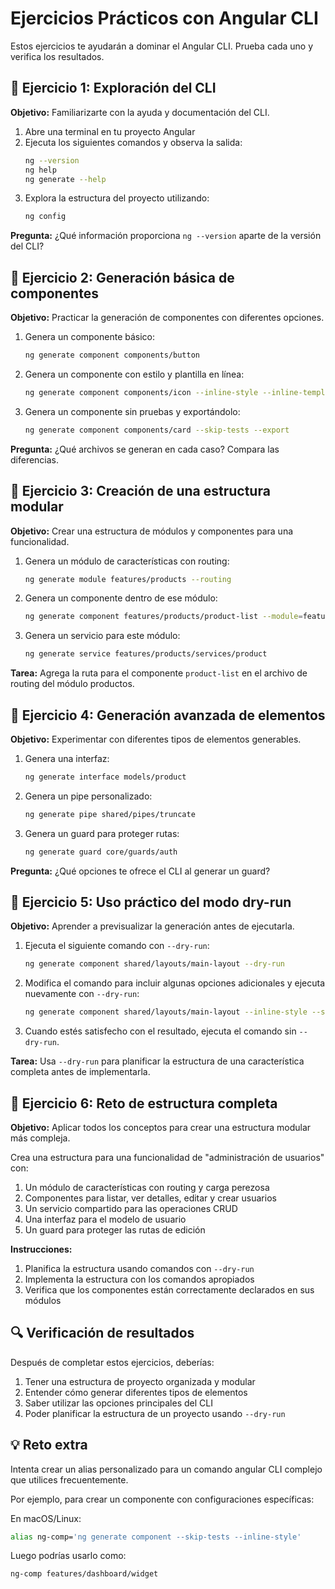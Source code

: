 # Ejercicios Prácticos con Angular CLI

Estos ejercicios te ayudarán a dominar el Angular CLI. Prueba cada uno y verifica los resultados.

## 🎯 Ejercicio 1: Exploración del CLI

**Objetivo:** Familiarizarte con la ayuda y documentación del CLI.

1. Abre una terminal en tu proyecto Angular
2. Ejecuta los siguientes comandos y observa la salida:
   ```bash
   ng --version
   ng help
   ng generate --help
   ```
3. Explora la estructura del proyecto utilizando:
   ```bash
   ng config
   ```

**Pregunta:** ¿Qué información proporciona `ng --version` aparte de la versión del CLI?

## 🎯 Ejercicio 2: Generación básica de componentes

**Objetivo:** Practicar la generación de componentes con diferentes opciones.

1. Genera un componente básico:
   ```bash
   ng generate component components/button
   ```

2. Genera un componente con estilo y plantilla en línea:
   ```bash
   ng generate component components/icon --inline-style --inline-template
   ```

3. Genera un componente sin pruebas y exportándolo:
   ```bash
   ng generate component components/card --skip-tests --export
   ```

**Pregunta:** ¿Qué archivos se generan en cada caso? Compara las diferencias.

## 🎯 Ejercicio 3: Creación de una estructura modular

**Objetivo:** Crear una estructura de módulos y componentes para una funcionalidad.

1. Genera un módulo de características con routing:
   ```bash
   ng generate module features/products --routing
   ```

2. Genera un componente dentro de ese módulo:
   ```bash
   ng generate component features/products/product-list --module=features/products
   ```

3. Genera un servicio para este módulo:
   ```bash
   ng generate service features/products/services/product
   ```

**Tarea:** Agrega la ruta para el componente `product-list` en el archivo de routing del módulo productos.

## 🎯 Ejercicio 4: Generación avanzada de elementos

**Objetivo:** Experimentar con diferentes tipos de elementos generables.

1. Genera una interfaz:
   ```bash
   ng generate interface models/product
   ```

2. Genera un pipe personalizado:
   ```bash
   ng generate pipe shared/pipes/truncate
   ```

3. Genera un guard para proteger rutas:
   ```bash
   ng generate guard core/guards/auth
   ```

**Pregunta:** ¿Qué opciones te ofrece el CLI al generar un guard?

## 🎯 Ejercicio 5: Uso práctico del modo dry-run

**Objetivo:** Aprender a previsualizar la generación antes de ejecutarla.

1. Ejecuta el siguiente comando con `--dry-run`:
   ```bash
   ng generate component shared/layouts/main-layout --dry-run
   ```

2. Modifica el comando para incluir algunas opciones adicionales y ejecuta nuevamente con `--dry-run`:
   ```bash
   ng generate component shared/layouts/main-layout --inline-style --skip-tests --dry-run
   ```

3. Cuando estés satisfecho con el resultado, ejecuta el comando sin `--dry-run`.

**Tarea:** Usa `--dry-run` para planificar la estructura de una característica completa antes de implementarla.

## 🎯 Ejercicio 6: Reto de estructura completa

**Objetivo:** Aplicar todos los conceptos para crear una estructura modular más compleja.

Crea una estructura para una funcionalidad de "administración de usuarios" con:

1. Un módulo de características con routing y carga perezosa
2. Componentes para listar, ver detalles, editar y crear usuarios
3. Un servicio compartido para las operaciones CRUD
4. Una interfaz para el modelo de usuario
5. Un guard para proteger las rutas de edición

**Instrucciones:**
1. Planifica la estructura usando comandos con `--dry-run`
2. Implementa la estructura con los comandos apropiados
3. Verifica que los componentes están correctamente declarados en sus módulos

## 🔍 Verificación de resultados

Después de completar estos ejercicios, deberías:

1. Tener una estructura de proyecto organizada y modular
2. Entender cómo generar diferentes tipos de elementos
3. Saber utilizar las opciones principales del CLI
4. Poder planificar la estructura de un proyecto usando `--dry-run`

## 💡 Reto extra

Intenta crear un alias personalizado para un comando angular CLI complejo que utilices frecuentemente.

Por ejemplo, para crear un componente con configuraciones específicas:

En macOS/Linux:
```bash
alias ng-comp='ng generate component --skip-tests --inline-style'
```

Luego podrías usarlo como:
```bash
ng-comp features/dashboard/widget
```

